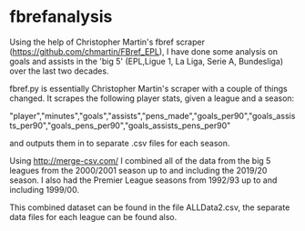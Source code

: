 # fbrefanalysis
Using the help of Christopher Martin's fbref scraper (https://github.com/chmartin/FBref_EPL), I have done some analysis on goals and assists in the 'big 5' (EPL,Ligue 1, La Liga, Serie A, Bundesliga) over the last two decades.


fbref.py is essentially Christopher Martin's scraper with a couple of things changed. It scrapes the following player stats, given a league and a season:

"player","minutes","goals","assists","pens_made","goals_per90","goals_assists_per90","goals_pens_per90","goals_assists_pens_per90"

and outputs them in to separate .csv files for each season.

Using http://merge-csv.com/ I combined all of the data from the big 5 leagues from the 2000/2001 season up to and including the 2019/20 season. I also had the Premier League seasons from 1992/93 up to and including 1999/00.

This combined dataset can be found in the file ALLData2.csv, the separate data files for each league can be found also.
